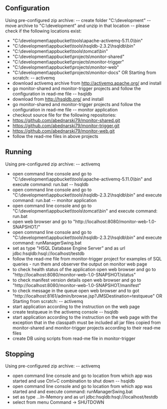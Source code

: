 Configuration 
-------------

Using pre-configured zip archive:
-- create folder "C:\development"
-- move archive to "C:\development" and unzip in that location
-- please check if the following locations exist:
- "C:\development\appbucket\tools\apache-activemq-5.11.0\bin"
- "C:\development\appbucket\tools\hsqldb-2.3.2\hsqldb\bin"
- "C:\development\appbucket\tools\tomcat\bin"
- "C:\development\appbucket\projects\monitor-shared"
- "C:\development\appbucket\projects\monitor-trigger"
- "C:\development\appbucket\projects\monitor-web"
- "C:\development\appbucket\projects\monitor-docs"
OR
Starting from scratch:
-- activemq
- download activemq archive from http://activemq.apache.org/ and install
- go monitor-shared and monitor-trigger projects and follow the configuration in read-me file
-- hsqldb
- download from http://hsqldb.org/ and install
- go monitor-shared and monitor-trigger projects and follow the configuration in read-me file
-- monitor application
- checkout source file for the following repositories:
- https://github.com/abednarski79/monitor-shared.git
- https://github.com/abednarski79/monitor-trigger.git
- https://github.com/abednarski79/monitor-web.git
- follow the read-me files in above projects

Running
-------
Using pre-configured zip archive:
-- activemq
- open command line console and go to "C:\development\appbucket\tools\apache-activemq-5.11.0\bin" and execute command:
run.bat
-- hsqldb
- open command line console and go to "C:\development\appbucket\tools\hsqldb-2.3.2\hsqldb\bin" and execute command:
run.bat
-- monitor application
- open command line console and go to "C:\development\appbucket\tools\tomcat\bin" and execute command:
run.bat
- open web browser and go to "http://localhost:8080/monitor-web-1.0-SNAPSHOT/"
- open command line console and go to "C:\development\appbucket\tools\hsqldb-2.3.2\hsqldb\bin" and execute command:
runManagerSwing.bat
- set as type "HSQL Database Engine Server" and as url jdbc:hsqldb:hsql://localhost/testdb
- follow the read-me file from monitor-trigger project for examples of SQL queries - run them and observer the output on monitor web page
- to check health status of the application open web browser and go to "http://localhost:8080/monitor-web-1.0-SNAPSHOT/status"
- to check manifest version details open web browser and go to "http://localhost:8080/monitor-web-1.0-SNAPSHOT/manifest"
- to check message in the queue open web browser and to got "http://localhost:8161/admin/browse.jsp?JMSDestination=testqueue"
OR
Starting from scratch:
-- activemq
- start application according to the instruction on the web page
- create testqueue in the activemq console
-- hsqldb
- start application according to the instruction on the web page with the exception that in the classpath 
must be included all jar files copied from monitor-shared and monitor-trigger projects according to their read-me files
- create DB using scripts from read-me file in monitor-trigger

Stopping
--------
Using pre-configured zip archive:
-- activemq
- open command line console and go to location from which app was started and use Ctrl+C combination to shut down
-- hsqldb
- open command line console and go to location from which app was started and and execute command:
runManagerSwing.bat
- set as type ...In-Memory and as url jdbc:hsqldb:hsql://localhost/testdb
- select from menu Command -> SHUTDOWN
